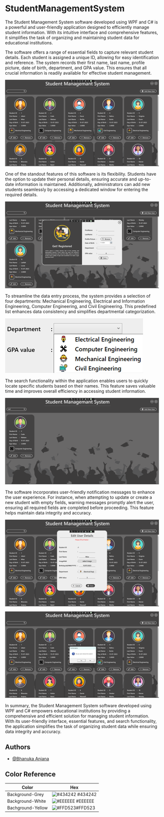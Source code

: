 # StudentManagementSystem
The Student Management System software developed using WPF and C# is a powerful and user-friendly application designed to efficiently manage student information. With its intuitive interface and comprehensive features, it simplifies the task of organizing and maintaining student data for educational institutions.

The software offers a range of essential fields to capture relevant student details. Each student is assigned a unique ID, allowing for easy identification and reference. The system records their first name, last name, profile picture, date of birth, department, and GPA value. This ensures that all crucial information is readily available for effective student management.

![Screenshot](https://github.com/Bhanu-2500/StudentManagementSystem/blob/main/Screenshots/Screenshot%202023-07-15%20202159.png)

One of the standout features of this software is its flexibility. Students have the option to update their personal details, ensuring accurate and up-to-date information is maintained. Additionally, administrators can add new students seamlessly by accessing a dedicated window for entering the required details.

![Screenshot](https://github.com/Bhanu-2500/StudentManagementSystem/blob/main/Screenshots/Screenshot%202023-07-15%20202213.png)

To streamline the data entry process, the system provides a selection of four departments: Mechanical Engineering, Electrical and Information Engineering, Computer Engineering, and Civil Engineering. This predefined list enhances data consistency and simplifies departmental categorization.

![Screenshot](https://github.com/Bhanu-2500/StudentManagementSystem/blob/main/Screenshots/Screenshot%202023-07-15%20202233.png)

The search functionality within the application enables users to quickly locate specific students based on their names. This feature saves valuable time and improves overall efficiency in accessing student information.

![Screenshot](https://github.com/Bhanu-2500/StudentManagementSystem/blob/main/Screenshots/Screenshot%202023-07-15%20202315.png)

The software incorporates user-friendly notification messages to enhance the user experience. For instance, when attempting to update or create a new student with empty fields, warning messages promptly alert the user, ensuring all required fields are completed before proceeding. This feature helps maintain data integrity and accuracy.

![Screenshot](https://github.com/Bhanu-2500/StudentManagementSystem/blob/main/Screenshots/Screenshot%202023-07-15%20204624.png)

![Screenshot](https://github.com/Bhanu-2500/StudentManagementSystem/blob/main/Screenshots/Screenshot%202023-07-15%20202246.png)

In summary, the Student Management System software developed using WPF and C# empowers educational institutions by providing a comprehensive and efficient solution for managing student information. With its user-friendly interface, essential features, and search functionality, the application simplifies the task of organizing student data while ensuring data integrity and accuracy.

## Authors

- [@Bhanuka Anjana](https://github.com/Bhanu-2500)

## Color Reference

| Color             | Hex                                                                |
| ----------------- | ------------------------------------------------------------------ |
| Background-Grey | ![#434242](https://via.placeholder.com/10/434242?text=+) #434242 |
| Background-White | ![#EEEEEE](https://via.placeholder.com/10/EEEEEE?text=+) #EEEEEE |
| Bachground-Yellow | ![#FFD523](https://via.placeholder.com/10/FFD523?text=+)#FFD523 |
